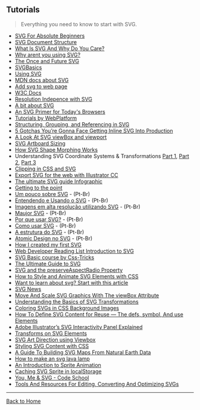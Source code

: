 ## Tutorials
> Everything you need to know to start with SVG.

* [SVG For Absolute Beginners](http://unicorn-ui.com/blog/svg-for-beginners.html)
* [SVG Document Structure](http://unicorn-ui.com/blog/svg-document-structure.html)
* [What Is SVG And Why Do You Care?](http://unicorn-ui.com/blog/what-is-svg-and-why-do-you-care.html)
* [Why arent you using SVG?](http://code.tutsplus.com/tutorials/why-arent-you-using-svg--net-25414)
* [The Once and Future SVG](http://radar.oreilly.com/2014/11/the-once-and-future-svg.html)
* [SVGBasics](http://www.svgbasics.com/)
* [Using SVG](http://css-tricks.com/using-svg/)
* [MDN docs about SVG](https://developer.mozilla.org/en-US/docs/Web/SVG)
* [Add svg to web page](http://www.sitepoint.com/add-svg-to-web-page/)
* [W3C Docs](http://www.w3.org/Graphics/SVG/)
* [Resolution Indepence with SVG](http://www.smashingmagazine.com/2012/01/16/resolution-independence-with-svg/)
* [A bit about SVG](http://seesparkbox.com/foundry/a_bit_about_svg)
* [An SVG Primer for Today's Browsers](http://www.w3.org/Graphics/SVG/IG/resources/svgprimer.html)
* [Tutorials by WebPlatform](http://docs.webplatform.org/wiki/svg)
* [Structuring, Grouping, and Referencing in SVG](http://sarasoueidan.com/blog/structuring-grouping-referencing-in-svg/)
* [5 Gotchas You’re Gonna Face Getting Inline SVG Into Production](http://css-tricks.com/gotchas-on-getting-svg-into-production/)
* [A Look At SVG viewBox and viewport](http://jonibologna.com/svg-viewbox-and-viewport/)
* [SVG Artboard Sizing](http://css-tricks.com/svg-artboard-sizing/)
* [How SVG Shape Morphing Works](http://css-tricks.com/svg-shape-morphing-works/)
* Understanding SVG Coordinate Systems & Transformations [Part 1](http://sarasoueidan.com/blog/svg-coordinate-systems/ "The viewport, viewBox, & preserveAspectRatio"), [Part 2](http://sarasoueidan.com/blog/svg-transformations/ "The transform Attribute"), [Part 3](http://sarasoueidan.com/blog/nesting-svgs/ "Establishing New Viewports")
* [Clipping in CSS and SVG](http://sarasoueidan.com/blog/css-svg-clipping/)
* [Export SVG for the web with Illustrator CC](http://creativedroplets.com/export-svg-for-the-web-with-illustrator-cc/)
* [The ultimate SVG guide Infographic](https://psdtowp.net/svg.html)
* [Getting to the point](http://schepers.cc/getting-to-the-point)
* [Um pouco sobre SVG](http://simplesideias.com.br/um-pouco-sobre-svg) - (Pt-Br)
* [Entendendo e Usando o SVG](http://www.devmedia.com.br/entendendo-e-usando-o-svg/19773) - (Pt-Br)
* [Imagens em alta resolução utilizando SVG](http://tableless.com.br/imagens-em-alta-resolucao-utilizando-svg/) - (Pt-Br)
* [Maujor SVG](http://maujorsvg.com.br/) - (Pt-Br)
* [Por que usar SVG?](http://willianjusten.com.br/por-que-usar-svg/) - (Pt-Br)
* [Como usar SVG](http://willianjusten.com.br/como-usar-svg/) - (Pt-Br)
* [A estrutura do SVG](http://willianjusten.com.br/a-estrutura-do-svg/) - (Pt-Br)
* [Atomic Design no SVG](http://willianjusten.com.br/atomic-design-no-svg/) - (Pt-Br)
* [How I created my first SVG](https://ihatetomatoes.net/how-i-created-my-first-svg/)
* [Web Developer Reading List Introduction to SVG](http://demosthenes.info/blog/970/Web-Developer-Reading-List-Introduction-to-SVG)
* [SVG Basic course by Css-Tricks](http://css-tricks.com/lodge/svg/table-of-contents/)
* [The Ultimate Guide to SVG](http://www.webdesignerdepot.com/2015/01/the-ultimate-guide-to-svg/)
* [SVG and the preserveAspectRadio Property](http://unmatchedstyle.com/news/svg-and-the-preserveaspectratio-property.php)
* [How to Style and Animate SVG Elements with CSS](http://medialoot.com/blog/how-to-style-and-animate-svg-elements-with-css/)
* [Want to learn about svg? Start with this article](http://www.designyourway.net/blog/resources/want-to-learn-about-svg-start-with-this-article/)
* [SVG News](http://svg-news.com/)
* [Move And Scale SVG Graphics With The viewBox Attribute](http://www.vanseodesign.com/web-design/svg-viewbox/)
* [Understanding the Basics of SVG Transformations](http://creativecrunk.com/understanding-the-basics-of-svg-transformations/)
* [Coloring SVGs in CSS Background Images](http://codepen.io/noahblon/blog/coloring-svgs-in-css-background-images)
* [How To Define SVG Content for Reuse — The defs, symbol, And use Elements](http://www.vanseodesign.com/web-design/svg-definition-reuse/)
* [Adobe Illustrator’s SVG Interactivity Panel Explained](http://webdesign.tutsplus.com/tutorials/adobe-illustrators-svg-interactivity-panel-explained--cms-23600)
* [Transforms on SVG Elements](https://css-tricks.com/transforms-on-svg-elements/)
* [SVG Art Direction using Viewbox](http://sarasoueidan.com/blog/svg-art-direction-using-viewbox/)
* [Styling SVG <use> Content with CSS](http://tympanus.net/codrops/2015/07/16/styling-svg-use-content-css/)
* [A Guide To Building SVG Maps From Natural Earth Data](http://www.smashingmagazine.com/2015/09/making-svg-maps-from-natural-earth-data/)
* [How to make an svg lava lamp](http://codepen.io/chrisgannon/blog/how-to-make-an-svg-lava-lamp)
* [An Introduction to Sprite Animation](http://eighthdaydesign.com/journal/sprite-animation)
* [Caching SVG Sprite in localStorage](http://osvaldas.info/caching-svg-sprite-in-localstorage)
* [You, Me & SVG - Code School](https://www.codeschool.com/courses/you-me-svg)
* [Tools And Resources For Editing, Converting And Optimizing SVGs](https://www.smashingmagazine.com/2016/04/tools-and-resources-for-editing-converting-and-optimizing-svgs/)

---
[Back to Home](https://github.com/willianjusten/awesome-svg)
